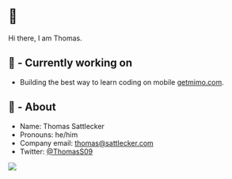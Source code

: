 # 👋
Hi there, I am Thomas.

## 👷 - Currently working on

- Building the best way to learn coding on mobile [getmimo.com](https://getmimo.com).

## 🧔 - About

- Name: Thomas Sattlecker
- Pronouns: he/him
- Company email: thomas@sattlecker.com
- Twitter: [@ThomasS09](https://twitter.com/ThomasS09)

![](https://files-jtzllhe91.vercel.app/me.png)

<!--
**littleStudent/littleStudent** is a ✨ _special_ ✨ repository because its `README.md` (this file) appears on your GitHub profile.

Here are some ideas to get you started:

- 🔭 I’m currently working on ...
- 🌱 I’m currently learning ...
- 👯 I’m looking to collaborate on ...
- 🤔 I’m looking for help with ...
- 💬 Ask me about ...
- 📫 How to reach me: ...
- 😄 Pronouns: ...
- ⚡ Fun fact: ...
-->
